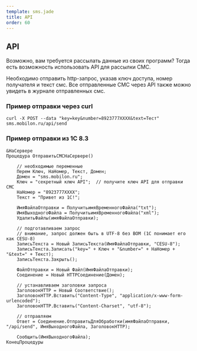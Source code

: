 ```yaml
--- 
template: sms.jade
title: API
order: 60
---
```


## API

Возможно, вам требуется рассылать данные из своих программ? Тогда есть возможность использовать API для рассылки СМС. 

Необходимо отправить http-запрос, указав ключ доступа, номер получателя и текст смс. Все отправленные СМС через API также можно увидеть в журнале отправленных смс. 

### Пример отправки через curl

`````
curl -X POST --data "key=key&number=8923777XXXX&text=Тест" sms.mobilon.ru/api/send

`````





### Пример отправки из 1С 8.3

`````
&НаСервере
Процедура ОтправитьСМСНаСервере()

    // необходимые переменные
    Перем Ключ, НаНомер, Текст, Домен;
    Домен = "sms.mobilon.ru";
    Ключ = "секретный ключ API";  // получите ключ API для отправки СМС
    НаНомер = "8923777XXXX";
    Текст = "Привет из 1С!";
                  
    ИмяФайлаОтправки = ПолучитьимяВременногоФайла("txt");
    ИмяВыходногоФайла = ПолучитьимяВременногоФайла("xml");
    УдалитьФайлы(имяФайлаОтправки);

    // подготавливаем запрос
    // внимание, запрос должен быть в UTF-8 без BOM (1C понимает его как CESU-8)
    ЗаписьТекста = Новый ЗаписьТекста(ИмяФайлаОтправки, "CESU-8");
    ЗаписьТекста.Записать("key=" + Ключ + "&number=" + НаНомер + "&text=" + Текст);
    ЗаписьТекста.Закрыть();          
   
    ФайлОтправки = Новый Файл(ИмяФайлаОтправки);
    Соединение = Новый HTTPСоединение(Домен);
   
    // устанавливаем заголовки запроса
    ЗаголовокHTTP = Новый Соответствие();
    ЗаголовокHTTP.Вставить("Content-Type", "application/x-www-form-urlencoded");
    ЗаголовокHTTP.Вставить("Content-Charset", "utf-8");
   
    // отправляем
    Ответ = Соединение.ОтправитьДляОбработки(имяФайлаОтправки, "/api/send", ИмяВыходногоФайла, ЗаголовокHTTP);
       
    Сообщить(ИмяВыходногоФайла);
КонецПроцедуры

`````
